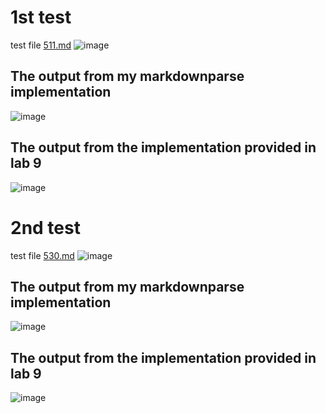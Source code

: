 # 1st test
test file [511.md](https://github.com/ucsd-cse15l-w22/markdown-parse/blob/main/test-files/511.md)
![image](https://user-images.githubusercontent.com/51312196/158481373-5b5f34ad-8424-4b7b-bab3-93eafd6ff258.png)


## The output from my markdownparse implementation
![image](https://user-images.githubusercontent.com/51312196/158481718-a76c3c2b-9bb9-4055-9f67-6b0fe8c0a58b.png)

## The output from the implementation provided in lab 9 
![image](https://user-images.githubusercontent.com/51312196/158481407-222c02bc-c220-4ff2-8751-b788b2f2fcd6.png)


# 2nd test
test file [530.md](https://github.com/ucsd-cse15l-w22/markdown-parse/blob/main/test-files/530.md)
![image](https://user-images.githubusercontent.com/51312196/158480830-6f612d4f-94e2-414b-9a83-d1a6cfa0f4c1.png)

## The output from my markdownparse implementation
![image](https://user-images.githubusercontent.com/51312196/158481686-e3a4a626-5d69-459b-8889-472162da1493.png)

## The output from the implementation provided in lab 9 
![image](https://user-images.githubusercontent.com/51312196/158481226-77c60614-1ef6-4e43-bbfb-a4cbca4f0e61.png)
